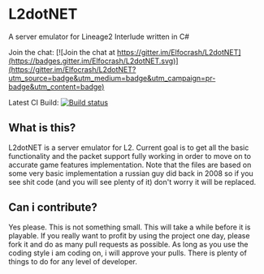 # L2dotNET
A server emulator for Lineage2 Interlude written in C#

Join the chat: [![Join the chat at https://gitter.im/Elfocrash/L2dotNET](https://badges.gitter.im/Elfocrash/L2dotNET.svg)](https://gitter.im/Elfocrash/L2dotNET?utm_source=badge&utm_medium=badge&utm_campaign=pr-badge&utm_content=badge)

Latest CI Build: [![Build status](https://ci.appveyor.com/api/projects/status/wfiyl4ve9uj0rhtx?svg=true)](https://ci.appveyor.com/project/Elfocrash/l2dotnet)

## What is this?
L2dotNET is a server emulator for L2.
Current goal is to get all the basic functionality and the packet support fully working in order to move on to accurate game features implementation. 
Note that the files are based on some very basic implementation a russian guy did back in 2008 so if you see shit code (and you will see plenty of it) don't worry it will be replaced.

## Can i contribute?
Yes please. This is not something small. This will take a while before it is playable.
If you really want to profit by using the project one day, please fork it and do as many pull requests
as possible. As long as you use the coding style i am coding on, i will approve your pulls.
There is plenty of things to do for any level of developer.
